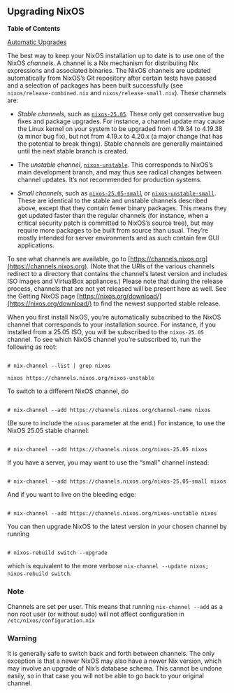 ## Upgrading NixOS

**Table of Contents**

[Automatic Upgrades](#sec-upgrading-automatic)

The best way to keep your NixOS installation up to date is to use one of the NixOS _channels_. A channel is a Nix mechanism for distributing Nix expressions and associated binaries. The NixOS channels are updated automatically from NixOS’s Git repository after certain tests have passed and a selection of packages has been built successfully (see `nixos/release-combined.nix` and `nixos/release-small.nix`). These channels are:

- _Stable channels_, such as [`nixos-25.05`](https://channels.nixos.org/nixos-25.05). These only get conservative bug fixes and package upgrades. For instance, a channel update may cause the Linux kernel on your system to be upgraded from 4.19.34 to 4.19.38 (a minor bug fix), but not from 4.19.x to 4.20.x (a major change that has the potential to break things). Stable channels are generally maintained until the next stable branch is created.

- The _unstable channel_, [`nixos-unstable`](https://channels.nixos.org/nixos-unstable). This corresponds to NixOS’s main development branch, and may thus see radical changes between channel updates. It’s not recommended for production systems.

- _Small channels_, such as [`nixos-25.05-small`](https://channels.nixos.org/nixos-25.05-small) or [`nixos-unstable-small`](https://channels.nixos.org/nixos-unstable-small). These are identical to the stable and unstable channels described above, except that they contain fewer binary packages. This means they get updated faster than the regular channels (for instance, when a critical security patch is committed to NixOS’s source tree), but may require more packages to be built from source than usual. They’re mostly intended for server environments and as such contain few GUI applications.

To see what channels are available, go to [https://channels.nixos.org](https://channels.nixos.org). (Note that the URIs of the various channels redirect to a directory that contains the channel’s latest version and includes ISO images and VirtualBox appliances.) Please note that during the release process, channels that are not yet released will be present here as well. See the Getting NixOS page [https://nixos.org/download/](https://nixos.org/download/) to find the newest supported stable release.

When you first install NixOS, you’re automatically subscribed to the NixOS channel that corresponds to your installation source. For instance, if you installed from a 25.05 ISO, you will be subscribed to the `nixos-25.05` channel. To see which NixOS channel you’re subscribed to, run the following as root:

```programlisting

# nix-channel --list | grep nixos

nixos https://channels.nixos.org/nixos-unstable
```

To switch to a different NixOS channel, do

```programlisting

# nix-channel --add https://channels.nixos.org/channel-name nixos

```

(Be sure to include the `nixos` parameter at the end.) For instance, to use the NixOS 25.05 stable channel:

```programlisting

# nix-channel --add https://channels.nixos.org/nixos-25.05 nixos

```

If you have a server, you may want to use the “small” channel instead:

```programlisting

# nix-channel --add https://channels.nixos.org/nixos-25.05-small nixos

```

And if you want to live on the bleeding edge:

```programlisting

# nix-channel --add https://channels.nixos.org/nixos-unstable nixos

```

You can then upgrade NixOS to the latest version in your chosen channel by running

```programlisting

# nixos-rebuild switch --upgrade

```

which is equivalent to the more verbose `nix-channel --update nixos; nixos-rebuild switch`.

### Note

Channels are set per user. This means that running `nix-channel --add` as a non root user (or without sudo) will not affect configuration in `/etc/nixos/configuration.nix`

### Warning

It is generally safe to switch back and forth between channels. The only exception is that a newer NixOS may also have a newer Nix version, which may involve an upgrade of Nix’s database schema. This cannot be undone easily, so in that case you will not be able to go back to your original channel.
